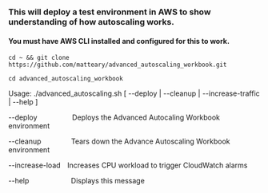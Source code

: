 ### This will deploy a test environment in AWS to show understanding of how autoscaling works.
#### You must have AWS CLI installed and configured for this to work.

`cd ~ && git clone https://github.com/matteary/advanced_autoscaling_workbook.git`

`cd advanced_autoscaling_workbook`

<p>Usage: ./advanced_autoscaling.sh [ --deploy | --cleanup | --increase-traffic | --help ]</p>

<p>--deploy&emsp;&emsp;&emsp;&emsp;&emsp;Deploys the Advanced Autocaling Workbook environment</p>
<p>--cleanup&emsp;&emsp;&emsp;&emsp; Tears down the Advance Autoscaling Workbook environment</p>
<p>--increase-load&emsp;Increases CPU workload to trigger CloudWatch alarms</p>
<p>--help&emsp;&emsp;&emsp;&emsp;&emsp;&emsp;Displays this message</p>

